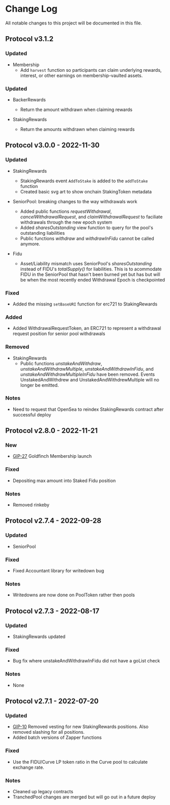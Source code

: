 # Change Log

All notable changes to this project will be documented in this file.

## Protocol v3.1.2

### Updated

- Membership
  - Add `harvest` function so participants can claim underlying rewards, interest, or other earnings on membership-vaulted assets.

### Updated

- BackerRewards
  - Return the amount withdrawn when claiming rewards

- StakingRewards
  - Return the amounts withdrawn when claiming rewards

## Protocol v3.0.0 - 2022-11-30

### Updated

- StakingRewards
  - StakingRewards event `AddToStake` is added to the `addToStake` function
  - Created basic svg art to show onchain StakingToken metadata

- SeniorPool: breaking changes to the way withdrawals work
  - Added public functions _requestWithdrawal_, _cancelWithdrawalRequest_, and _claimWithdrawalRequest_ to
    faciliate withdrawals through the new epoch system
  - Added _sharesOutstanding_ view function to query for the pool's outstanding liabilities
  - Public functions _withdraw_ and _withdrawInFidu_ cannot be called anymore.

- Fidu
  - Asset/Liability mismatch uses SeniorPool's _sharesOutstanding_ instead of FIDU's _totalSupply()_
    for liabilities. This is to acommodate FIDU in the SeniorPool that hasn't been burned yet but has
    but will be when the most recently ended Withdrawal Epoch is checkpointed

### Fixed

- Added the missing `setBaseURI` function for erc721 to StakingRewards

### Added

- Added WithdrawalRequestToken, an ERC721 to represent a withdrawal request position for senior pool
  withdrawals

### Removed

- StakingRewards
  - Public functions _unstakeAndWithdraw_, _unstakeAndWithdrawMultiple_, _unstakeAndWithdrawInFidu_,
    and _unstakeAndWithdrawMultipleInFidu_ have been removed. Events UnstakedAndWithdrew and
    UnstakedAndWithdrewMultiple will no longer be emitted.

### Notes

- Need to request that OpenSea to reindex StakingRewards contract after successful deploy

## Protocol v2.8.0 - 2022-11-21

### New

- [GIP-27](https://gov.goldfinch.finance/t/gip-27-proposed-changes-to-membership-vaults-for-initial-release/1231)
  Goldfinch Membership launch

### Fixed

- Depositing max amount into Staked Fidu position

### Notes

- Removed rinkeby

## Protocol v2.7.4 - 2022-09-28

### Updated

- SeniorPool

### Fixed

- Fixed Accountant library for writedown bug

### Notes

- Writedowns are now done on PoolToken rather then pools

## Protocol v2.7.3 - 2022-08-17

### Updated

- StakingRewards updated

### Fixed

- Bug fix where unstakeAndWithdrawInFidu did not have a goList check

### Notes

- None

## Protocol v2.7.1 - 2022-07-20

### Updated

- [GIP-10](https://gov.goldfinch.finance/t/gip-10-remove-12-month-vesting-requirement-for-senior-pool-liquidity-mining/912#summary-1)
  Removed vesting for new StakingRewards positions. Also removed slashing for all positions.
- Added batch versions of Zapper functions

### Fixed

- Use the FIDU/Curve LP token ratio in the Curve pool to calculate exchange rate.

### Notes

- Cleaned up legacy contracts
- TranchedPool changes are merged but will go out in a future deploy
